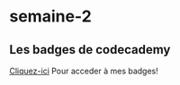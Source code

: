 # semaine-2


## Les badges de codecademy

[Cliquez-ici](https://www.codecademy.com/fr/users/designJumper96397/achievements) Pour acceder à mes badges!
